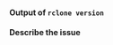 <!--

Welcome :-) We understand you are having a problem with rclone; we want to help you with that!

If you've just got a question or aren't sure if you've found a bug then please use the rclone forum:

    https://forum.rclone.org/

instead of filing an issue for a quick response.

If you are reporting a bug or asking for a new feature then please use one of the templates here:

    https://github.com/pingme998/rclone/issues/new

otherwise fill in the form below.

Thank you

The Rclone Developers

-->


#### Output of `rclone version`



#### Describe the issue



